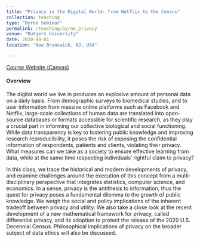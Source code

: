```yaml
---
title: "Privacy in the Digital World: from Netflix to the Census"
collection: teaching
type: "Byrne Seminar"
permalink: /teaching/byrne_privacy
venue: "Rutgers University"
date: 2020-09-01
location: "New Brunswick, NJ, USA"

---
```



[Course Website (Canvas)](https://rutgers.instructure.com/courses/64491/assignments/syllabus)
 
#### Overview

The digital world we live in produces an explosive amount of personal data on a daily basis. From demographic surveys to biomedical studies, and to user information from massive online platforms such as Facebook and Netflix, large-scale collections of human data are translated into open-source databases or formats accessible for scientific research, as they play a crucial part in informing our collective biological and social functioning. While data transparency is key to fostering public knowledge and improving research reproducibility, it poses the risk of exposing the confidential information of respondents, patients and clients, violating their privacy. What measures can we take as a society to ensure effective learning from data, while at the same time respecting individuals’ rightful claim to privacy?

In this class, we trace the historical and modern developments of privacy, and examine challenges around the execution of this concept from a multi-disciplinary perspective that integrates statistics, computer science, and economics. In a sense, privacy is the antithesis to information, thus the quest for privacy poses a fundamental dilemma to the growth of public knowledge. We weigh the social and policy implications of the inherent tradeoff between privacy and utility. We also take a close look at the recent development of a new mathematical framework for privacy, called differential privacy, and its adoption to protect the release of the 2020 U.S. Decennial Census. Philosophical implications of privacy on the broader subject of data ethics will also be discussed.  



